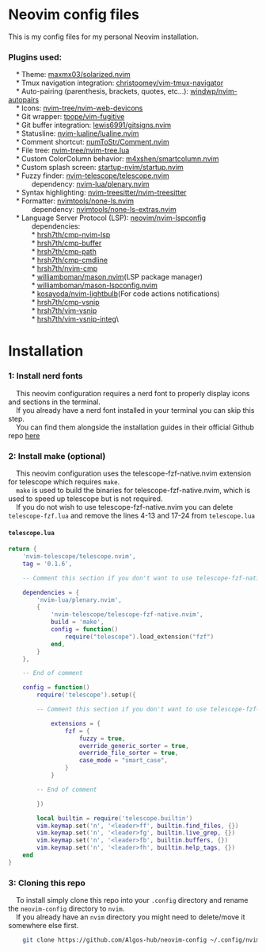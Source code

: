 # Neovim config files

This is my config files for my personal Neovim installation.

### Plugins used:

    * Theme: [maxmx03/solarized.nvim](https://github.com/maxmx03/solarized.nvim)\
    * Tmux navigation integration: [christoomey/vim-tmux-navigator](https://github.com/christoomey/vim-tmux-navigator)\
    * Auto-pairing (parenthesis, brackets, quotes, etc...): [windwp/nvim-autopairs](https://github.com/windwp/nvim-autopairs)\
    * Icons: [nvim-tree/nvim-web-devicons](https://github.com/nvim-tree/nvim-web-devicons)\
    * Git wrapper: [tpope/vim-fugitive](https://github.com/tpope/vim-fugitive)\
    * Git buffer integration: [lewis6991/gitsigns.nvim](https://github.com/lewis6991/gitsigns.nvim)\
    * Statusline: [nvim-lualine/lualine.nvim](https://github.com/nvim-lualine/lualine.nvim)\
    * Comment shortcut: [numToStr/Comment.nvim](https://github.com/numToStr/Comment.nvim)\
    * File tree: [nvim-tree/nvim-tree.lua](https://github.com/nvim-tree/nvim-tree.lua)\
    * Custom ColorColumn behavior: [m4xshen/smartcolumn.nvim](https://github.com/m4xshen/smartcolumn.nvim)\
    * Custom splash screen: [startup-nvim/startup.nvim](https://github.com/startup-nvim/startup.nvim)\
    * Fuzzy finder: [nvim-telescope/telescope.nvim](https://github.com/nvim-telescope/telescope.nvim)\
            dependency: [nvim-lua/plenary.nvim](https://github.com/nvim-lua/plenary.nvim)  \
    * Syntax highlighting: [nvim-treesitter/nvim-treesitter](https://github.com/nvim-treesitter/nvim-treesitter)\
    * Formatter: [nvimtools/none-ls.nvim](https://github.com/nvimtools/none-ls.nvim)\
            dependency: [nvimtools/none-ls-extras.nvim](https://github.com/nvimtools/none-ls-extras.nvim)  \
    * Language Server Protocol (LSP): [neovim/nvim-lspconfig](https://github.com/neovim/nvim-lspconfig)\
            dependencies:\
            * [hrsh7th/cmp-nvim-lsp](https://github.com/hrsh7th/cmp-nvim-lsp)\
            * [hrsh7th/cmp-buffer](https://github.com/hrsh7th/cmp-buffer)\
            * [hrsh7th/cmp-path](https://github.com/hrsh7th/cmp-path)\
            * [hrsh7th/cmp-cmdline](https://github.com/hrsh7th/cmp-cmdline)\
            * [hrsh7th/nvim-cmp](https://github.com/hrsh7th/nvim-cmp)\
            * [williamboman/mason.nvim](https://github.com/williamboman/mason.nvim)(LSP package manager)\
            * [williamboman/mason-lspconfig.nvim](https://github.com/williamboman/mason-lspconfig.nvim)\
            * [kosayoda/nvim-lightbulb](https://github.com/kosayoda/nvim-lightbulb)(For code actions notifications)\
            * [hrsh7th/cmp-vsnip](https://github.com/hrsh7th/cmp-vsnip)\
            * [hrsh7th/vim-vsnip](https://github.com/hrsh7th/vim-vsnip)\
            * [hrsh7th/vim-vsnip-integ](https://github.com/hrsh7th/vim-vsnip-integ)\

# Installation

### 1: Install nerd fonts
    This neovim configuration requires a nerd font to properly display icons and sections in the terminal.\
    If you already have a nerd font installed in your terminal you can skip this step.\
    You can find them alongside the installation guides in their official Github repo [here](https://github.com/ryanoasis/nerd-fonts)

### 2: Install make (optional)

    This neovim configuration uses the telescope-fzf-native.nvim extension for telescope which requires `make`.\
    `make` is used to build the binaries for telescope-fzf-native.nvim, which is used to speed up telescope but is not required.\
    If you do not wish to use telescope-fzf-native.nvim you can delete `telescope-fzf.lua` and remove the lines 4-13 and 17-24 from `telescope.lua`

#### `telescope.lua`
```lua
return {
    'nvim-telescope/telescope.nvim',
    tag = '0.1.6',

    -- Comment this section if you don't want to use telescope-fzf-native.nvim

    dependencies = {
        'nvim-lua/plenary.nvim',
        {
            'nvim-telescope/telescope-fzf-native.nvim',
            build = 'make',
            config = function()
                require("telescope").load_extension("fzf")
            end,
        }
    },

    -- End of comment

    config = function()
        require('telescope').setup({

        -- Comment this section if you don't want to use telescope-fzf-native.nvim

            extensions = {
                fzf = {
                    fuzzy = true,
                    override_generic_sorter = true,
                    override_file_sorter = true,
                    case_mode = "smart_case",
                }
            }

        -- End of comment

        })

        local builtin = require('telescope.builtin')
        vim.keymap.set('n', '<leader>ff', builtin.find_files, {})
        vim.keymap.set('n', '<leader>fg', builtin.live_grep, {})
        vim.keymap.set('n', '<leader>fb', builtin.buffers, {})
        vim.keymap.set('n', '<leader>fh', builtin.help_tags, {})
    end
}
```

### 3: Cloning this repo

    To install simply clone this repo into your `.config` directory and rename the `neovim-config` directory to `nvim`.\
    If you already have an `nvim` directory you might need to delete/move it somewhere else first.

```bash
    git clone https://github.com/Algos-hub/neovim-config ~/.config/nvim
```
